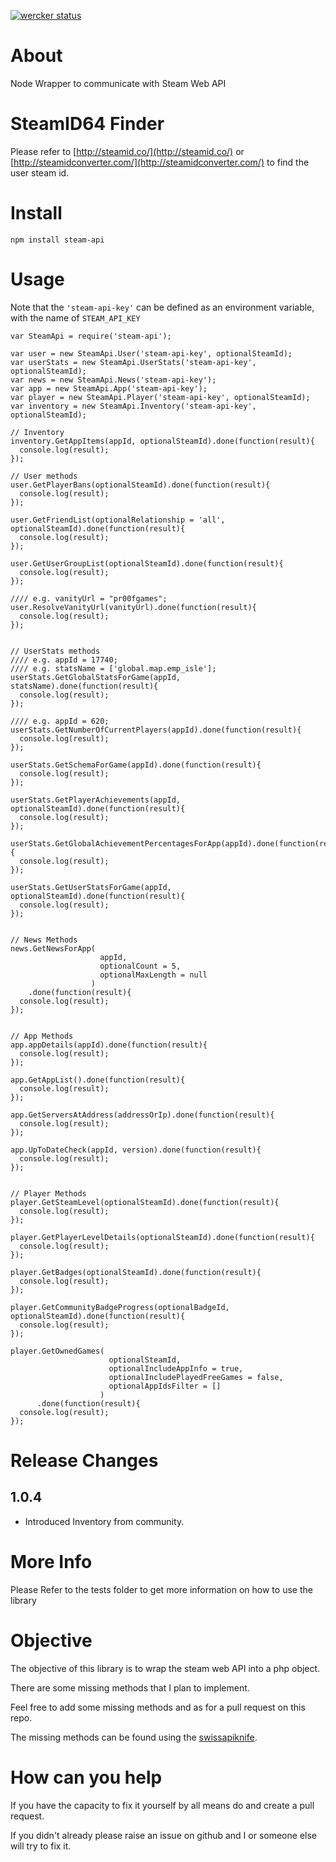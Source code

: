[![wercker status](https://app.wercker.com/status/b8600ecd75b2a620d06ea912c29502c6/m/master "wercker status")](https://app.wercker.com/project/bykey/b8600ecd75b2a620d06ea912c29502c6)

# About
Node Wrapper to communicate with Steam Web API

# SteamID64 Finder
Please refer to [http://steamid.co/](http://steamid.co/) or [http://steamidconverter.com/](http://steamidconverter.com/) to find the user steam id.



# Install
`npm install steam-api`

# Usage
Note that the `'steam-api-key'` can be defined as an environment variable, with the name of `STEAM_API_KEY`
```
var SteamApi = require('steam-api');

var user = new SteamApi.User('steam-api-key', optionalSteamId);
var userStats = new SteamApi.UserStats('steam-api-key', optionalSteamId);
var news = new SteamApi.News('steam-api-key');
var app = new SteamApi.App('steam-api-key');
var player = new SteamApi.Player('steam-api-key', optionalSteamId);
var inventory = new SteamApi.Inventory('steam-api-key', optionalSteamId);

// Inventory
inventory.GetAppItems(appId, optionalSteamId).done(function(result){
  console.log(result);
});

// User methods
user.GetPlayerBans(optionalSteamId).done(function(result){
  console.log(result);
});

user.GetFriendList(optionalRelationship = 'all', optionalSteamId).done(function(result){
  console.log(result);
});

user.GetUserGroupList(optionalSteamId).done(function(result){
  console.log(result);
});

//// e.g. vanityUrl = "pr00fgames";
user.ResolveVanityUrl(vanityUrl).done(function(result){
  console.log(result);
});


// UserStats methods
//// e.g. appId = 17740;
//// e.g. statsName = ['global.map.emp_isle'];
userStats.GetGlobalStatsForGame(appId, statsName).done(function(result){
  console.log(result);
});

//// e.g. appId = 620;
userStats.GetNumberOfCurrentPlayers(appId).done(function(result){
  console.log(result);
});

userStats.GetSchemaForGame(appId).done(function(result){
  console.log(result);
});

userStats.GetPlayerAchievements(appId, optionalSteamId).done(function(result){
  console.log(result);
});

userStats.GetGlobalAchievementPercentagesForApp(appId).done(function(result){
  console.log(result);
});

userStats.GetUserStatsForGame(appId, optionalSteamId).done(function(result){
  console.log(result);
});


// News Methods
news.GetNewsForApp(
                    appId,
                    optionalCount = 5,
                    optionalMaxLength = null
                  )
    .done(function(result){
  console.log(result);
});


// App Methods
app.appDetails(appId).done(function(result){
  console.log(result);
});

app.GetAppList().done(function(result){
  console.log(result);
});

app.GetServersAtAddress(addressOrIp).done(function(result){
  console.log(result);
});

app.UpToDateCheck(appId, version).done(function(result){
  console.log(result);
});


// Player Methods
player.GetSteamLevel(optionalSteamId).done(function(result){
  console.log(result);
});

player.GetPlayerLevelDetails(optionalSteamId).done(function(result){
  console.log(result);
});

player.GetBadges(optionalSteamId).done(function(result){
  console.log(result);
});

player.GetCommunityBadgeProgress(optionalBadgeId, optionalSteamId).done(function(result){
  console.log(result);
});

player.GetOwnedGames(
                      optionalSteamId, 
                      optionalIncludeAppInfo = true, 
                      optionalIncludePlayedFreeGames = false, 
                      optionalAppIdsFilter = []
                    )
      .done(function(result){
  console.log(result);
});
```

# Release Changes

## 1.0.4

 - Introduced Inventory from community.

# More Info
Please Refer to the tests folder to get more information on how to use the library

# Objective
The objective of this library is to wrap the steam web API into a php object.

There are some missing methods that I plan to implement.

Feel free to add some missing methods and as for a pull request on this repo.

The missing methods can be found using the [swissapiknife](https://github.com/Lagg/steam-swissapiknife).

# How can you help
If you have the capacity to fix it yourself by all means do and create a pull request.

If you didn't already please raise an issue on github and I or someone else will try to fix it.